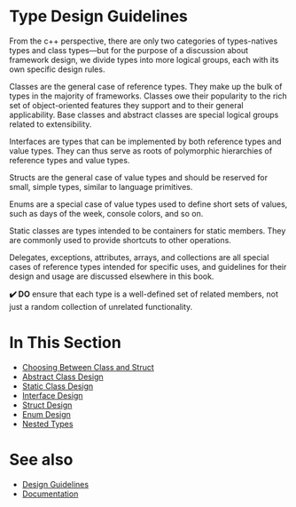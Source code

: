 # Type Design Guidelines

From the c++ perspective, there are only two categories of types-natives types and class types—but for the purpose of a discussion about framework design, we divide types into more logical groups, each with its own specific design rules.

Classes are the general case of reference types. They make up the bulk of types in the majority of frameworks. Classes owe their popularity to the rich set of object-oriented features they support and to their general applicability. Base classes and abstract classes are special logical groups related to extensibility.

Interfaces are types that can be implemented by both reference types and value types. They can thus serve as roots of polymorphic hierarchies of reference types and value types.

Structs are the general case of value types and should be reserved for small, simple types, similar to language primitives.

Enums are a special case of value types used to define short sets of values, such as days of the week, console colors, and so on.

Static classes are types intended to be containers for static members. They are commonly used to provide shortcuts to other operations.

Delegates, exceptions, attributes, arrays, and collections are all special cases of reference types intended for specific uses, and guidelines for their design and usage are discussed elsewhere in this book.

**✔️ DO** ensure that each type is a well-defined set of related members, not just a random collection of unrelated functionality.

# In This Section

* [Choosing Between Class and Struct](/docs/documentation/design_guidelines/type_design_guidelines/choosing_between_class_and_struct)
* [Abstract Class Design](/docs/documentation/design_guidelines/type_design_guidelines/abstract_class_design)
* [Static Class Design](/docs/documentation/design_guidelines/type_design_guidelines/static_class_design)
* [Interface Design](/docs/documentation/design_guidelines/type_design_guidelines/interface_design)
* [Struct Design](/docs/documentation/design_guidelines/type_design_guidelines/struct_design)
* [Enum Design](/docs/documentation/design_guidelines/type_design_guidelines/enum_design)
* [Nested Types](/docs/documentation/design_guidelines/type_design_guidelines/nested_types)

# See also

* [Design Guidelines](/docs/documentation/design_guidelines)
* [Documentation](/docs/documentation)
